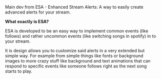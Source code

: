 Main dev from ESA - Enhanced Stream Alerts: A way to easily create advanced alerts for your stream.

**What exactly is ESA?**

ESA is developed to be an easy way to implement common events (like follows)
and rather uncommon events (like switching songs in spotify) in to your stream. 

It is design allows you to customize said alerts in a very extended but simple way.
For example from simple things like fonts or background images to more crazy stuff
like background and text animations that can respond to specific events like 
someone follows right as the next song starts to play.

<!---
RandomTimeLP/RandomTimeLP is a ✨ special ✨ repository because its `README.md` (this file) appears on your GitHub profile.
You can click the Preview link to take a look at your changes.
--->
